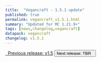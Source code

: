 ```yaml
---
title:  "Vegancraft - 1.5.1 update"
published: true
permalink: vegancraft_v1.5.1.html
summary: "Updated for MC 1.21.9+"
tags: [news,changelog,vegancraft]
datapack: vegancraft
changelog: v1.5.1
---
```


<div class="btn-group">
    <a href="vegancraft_v1.5.html" role="button" class="btn btn-primary"><i class="fa fa-caret-left"></i>&nbsp; Previous release: v1.5</a>
    <button role="button" class="btn btn-default disabled">Next release: TBR &nbsp;<i class="fa fa-caret-right"></i> </button>
</div>
